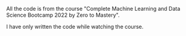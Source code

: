 All the code is from the course "Complete Machine Learning and Data Science Bootcamp 2022 by Zero to Mastery".

I have only written the code while watching the course.
